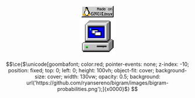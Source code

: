 <div align="center">
<span id="header" align="center" >
  <img src="gnu-linux.gif"/>
</span>
</div>
<div align="center">

<span id="header" align="center" >
  <img src="computer.gif" width="100"/>
</span>
</div>


```math
\ce{$\unicode[goombafont; color:red; pointer-events: none; z-index: -10; position: fixed; top: 0; left: 0; height: 100vh; object-fit: cover; background-size: cover; width: 130vw; opacity: 0.5; background: url('https://github.com/ryansereno/bigram/images/bigram-probabilities.png');]{x0000}$}
